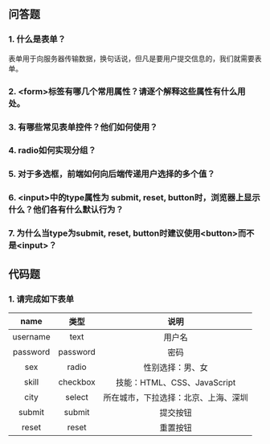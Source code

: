 ## 问答题
### 1. 什么是表单？
表单用于向服务器传输数据，换句话说，但凡是要用户提交信息的，我们就需要表单。
### 2. &lt;form>标签有哪几个常用属性？请逐个解释这些属性有什么用处。

### 3. 有哪些常见表单控件？他们如何使用？
### 4. radio如何实现分组？
### 5. 对于多选框，前端如何向后端传递用户选择的多个值？
### 6. &lt;input>中的type属性为 submit, reset, button时，浏览器上显示什么？他们各有什么默认行为？
### 7. 为什么当type为submit, reset, button时建议使用&lt;button>而不是&lt;input>？
## 代码题
### 1. 请完成如下表单  
name|	类型|	说明
:-:|:-:|:-:
username|	text|	用户名
password|	password|	密码
sex	|radio|	性别选择：男、女
skill|	checkbox|	技能：HTML、CSS、JavaScript
city|	select|	所在城市，下拉选择：北京、上海、深圳
submit|	submit|	提交按钮
reset|	reset|	重置按钮